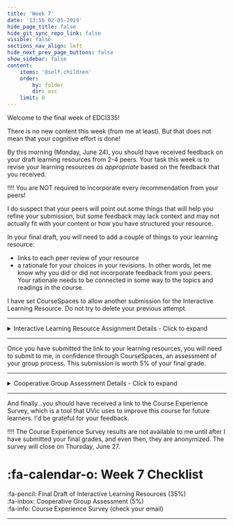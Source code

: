 ```yaml
---
title: 'Week 7'
date: '13:56 02-05-2019'
hide_page_title: false
hide_git_sync_repo_link: false
visible: false
sections_nav_align: left
hide_next_prev_page_buttons: false
show_sidebar: false
content:
    items: '@self.children'
    order:
        by: folder
        dir: asc
    limit: 0  
---
```


Welcome to the final week of EDCI335!

There is no new content this week (from me at least). But that does not mean that your cognitive effort is done!

By this morning (Monday, June 24), you should have received feedback on your draft learning resources from 2-4 peers. Your task this week is to revise your learning resources *as appropriate* based on the feedback that you received.

!!!! You are NOT required to incorporate every recommendation from your peers!

I do suspect that your peers will point out some things that will help you refine your submission, but some feedback may lack context and may not actually fit with your content or how you have structured your resource.

In your final draft, you will need to add a couple of things to your learning resource:

- links to each peer review of your resource
- a rationale for your choices in your revisions. In other words, let me know why you did or did not incorporate feedback from your peers. Your rationale needs to be connected in some way to the topics and readings in the course.

I have set CourseSpaces to allow another submission for the Interactive Learning Resource. Do not try to delete your previous attempt.

---

<details>
  <summary>Interactive Learning Resource Assignment Details - Click to expand</summary><br>   
   [plugin:content-inject](/edci335/assignments/interactive-learning-resource)
</details>

---

Once you have submitted the link to your learning resources, you will need to submit to me, in confidence through CourseSpaces, an assessment of your group process. This submission is worth 5% of your final grade.

---

<details>
  <summary>Cooperative Group Assessment Details - Click to expand</summary><br>   
   [plugin:content-inject](/edci335/assignments/cooperative-group-assessment)
</details>

---

And finally...you should have received a link to the Course Experience Survey, which is a tool that UVic uses to improve this course for future learners. I'd be grateful for your feedback.

!!!! The Course Experience Survey results are not available to me until after I have submitted your final grades, and even then, they are anonymized. The survey will close on Thursday, June 27.

# :fa-calendar-o: Week 7 Checklist

:fa-pencil: Final Draft of Interactive Learning Resources (35%)<br>
:fa-inbox: Cooperative Group Assessment (5%)<br>
:fa-info: Course Experience Survey (check your email)<br>

---
